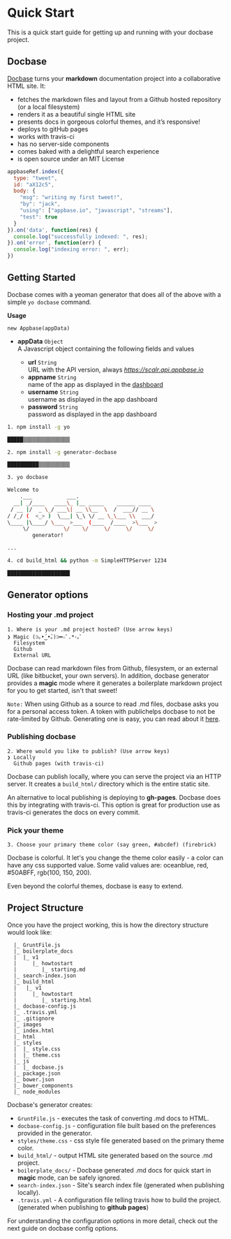 # Quick Start

This is a quick start guide for getting up and running with your docbase project.

## Docbase

[Docbase](https://github.com/appbaseio/Docbase) turns your **markdown** documentation project into a collaborative HTML site. It:

* fetches the markdown files and layout from a Github hosted repository (or a local filesystem)
* renders it as a beautiful single HTML site
* presents docs in gorgeous colorful themes, and it’s responsive!
* deploys to gitHub pages
* works with travis-ci
* has no server-side components
* comes baked with a delightful search experience
* is open source under an MIT License



```js
appbaseRef.index({
  type: "tweet",
  id: "aX12c5",
  body: {
    "msg": "writing my first tweet!",
    "by": "jack",
    "using": ["appbase.io", "javascript", "streams"],
    "test": true
  }
}).on('data', function(res) {
  console.log("successfully indexed: ", res);
}).on('error', function(err) {
  console.log("indexing error: ", err);
})
```



## Getting Started

Docbase comes with a yeoman generator that does all of the above with a simple ``yo docbase`` command.

**Usage**

``new Appbase(appData)``

- **appData** ``Object`` <br> A Javascript object containing the following fields and values

  - **url** ``String`` <br> URL with the API version, always *https://scalr.api.appbase.io*
  - **appname** ``String`` <br> name of the app as displayed in the [dashboard](https://appbase.io/scalr)
  - **username** ``String`` <br> username as displayed in the app dashboard
  - **password** ``String`` <br> password as displayed in the app dashboard


```bash
1. npm install -g yo

█████▒▒▒▒▒▒▒▒▒▒▒▒▒▒▒

2. npm install -g generator-docbase

██████████▒▒▒▒▒▒▒▒▒▒

3. yo docbase

Welcome to
    .___           ___.
  __| _/____   ____\_ |__ _____    ______ ____
 / __ |/  _ \_/ ___\| __ \\__  \  /  ___// __ \
/ /_/ (  <_> )  \___| \_\ \/ __ \_\___ \\  ___/
\____ |\____/ \___  >___  (____  /____  >\___  >
     \/           \/    \/     \/     \/     \/
        generator!

...

4. cd build_html && python -m SimpleHTTPServer 1234

████████████████████
```

## Generator options

### Hosting your .md project

```
1. Where is your .md project hosted? (Use arrow keys)
❯ Magic (⊃｡•́‿•̀｡)⊃━☆ﾟ.*･｡ﾟ
  Filesystem
  Github
  External URL
```

Docbase can read markdown files from Github, filesystem, or an external URL (like bitbucket, your own servers). In addition, docbase generator provides a **magic** mode where it generates a boilerplate markdown project for you to get started, isn't that sweet!

``Note:`` When using Github as a source to read .md files, docbase asks you for a personal access token. A token with publichelps docbase to not be rate-limited by Github. Generating one is easy, you can read about it [here](https://github.com/blog/1509-personal-api-tokens).

### Publishing docbase

```
2. Where would you like to publish? (Use arrow keys)
❯ Locally
  Github pages (with travis-ci)
```

Docbase can publish locally, where you can serve the project via an HTTP server. It creates a ``build_html/`` directory which is the entire static site.

An alternative to local publishing is deploying to **gh-pages**. Docbase does this by integrating with travis-ci. This option is great for production use as travis-ci generates the docs on every commit.

### Pick your theme

```
3. Choose your primary theme color (say green, #abcdef) (firebrick)

```

Docbase is colorful. It let's you change the theme color easily - a color can have any css supported value. Some valid values are: oceanblue, red, #50ABFF, rgb(100, 150, 200).

Even beyond the colorful themes, docbase is easy to extend.


## Project Structure

Once you have the project working, this is how the directory structure would look like:

```
  |_ GruntFile.js
  |_ boilerplate_docs
  |  |_ v1
  |     |_ howtostart
  |        |_ starting.md
  |_ search-index.json
  |_ build_html
  |	  |_ v1
  |     |_ howtostart
  |        |_ starting.html
  |_ docbase-config.js
  |_ .travis.yml
  |_ .gitignore
  |_ images
  |_ index.html
  |_ html
  |_ styles
  |  |_ style.css
  |  |_ theme.css
  |_ js
  |  |_ docbase.js
  |_ package.json
  |_ bower.json
  |_ bower_components
  |_ node_modules
```

Docbase's generator creates:

* ``GruntFile.js`` - executes the task of converting .md docs to HTML.
* ``docbase-config.js`` - configuration file built based on the preferences provided in the generator.
* ``styles/theme.css`` - css style file generated based on the primary theme color.
* ``build_html/`` - output HTML site generated based on the source .md project.
* ``boilerplate_docs/`` - Docbase generated .md docs for quick start in **magic** mode, can be safely ignored.
* ``search-index.json`` - Site's search index file (generated when publishing locally).
* ``.travis.yml`` - A configuration file telling travis how to build the project. (generated when publishing to **github pages**)

For understanding the configuration options in more detail, check out the next guide on docbase config options.
